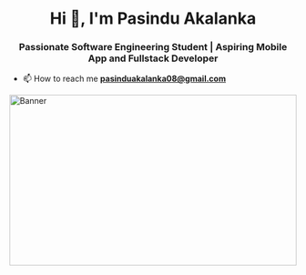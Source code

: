 <h1 align="center">Hi 👋, I'm Pasindu Akalanka</h1>
<h3 align="center">Passionate Software Engineering Student | Aspiring Mobile App and Fullstack Developer</h3>

- 📫 How to reach me **pasinduakalanka08@gmail.com**
  
<img src="https://www.freecodecamp.org/news/content/images/2022/11/hire-full-stack-developers1546507474317-1.gif" alt="Banner" width="100%" height="300"> 


